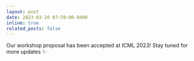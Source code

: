 ```yaml
---
layout: post
date: 2023-03-20 07:59:00-0400
inline: true
related_posts: false
---
```


Our workshop proposal has been accepted at ICML 2023! Stay
tuned for more updates :sparkles: 
